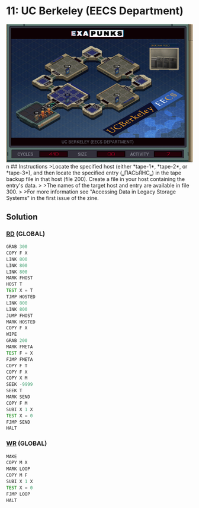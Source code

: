 # 11: UC Berkeley (EECS Department)
<div align='center'><img src='PB009.gif' /></div>
n
## Instructions
>﻿Locate the specified host (either *tape-1*, *tape-2*, or *tape-3*), and then locate the specified entry (‗ПАСЬЯНС‗) in the tape backup file in that host (file 200). Create a file in your host containing the entry's data.
>
>The names of the target host and entry are available in file 300.
>
>For more information see "Accessing Data in Legacy Storage Systems" in the first issue of the zine.

## Solution

### [RD](RD.exa) (GLOBAL)
```asm
GRAB 300
COPY F X
LINK 800
LINK 800
LINK 800
MARK FHOST
HOST T
TEST X = T
TJMP HOSTED
LINK 800
LINK 800
JUMP FHOST
MARK HOSTED
COPY F X
WIPE
GRAB 200
MARK FMETA
TEST F = X
FJMP FMETA
COPY F T
COPY F X
COPY X M
SEEK -9999
SEEK T
MARK SEND
COPY F M
SUBI X 1 X
TEST X = 0
FJMP SEND
HALT
```

### [WR](WR.exa) (GLOBAL)
```asm
MAKE
COPY M X
MARK LOOP
COPY M F
SUBI X 1 X
TEST X = 0
FJMP LOOP
HALT
```